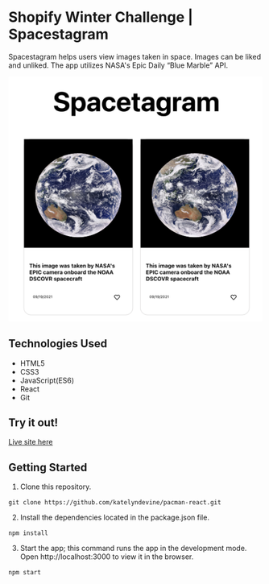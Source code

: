 # Shopify Winter Challenge | Spacestagram

Spacestagram helps users view images taken in space. Images can be liked and unliked. The app utilizes NASA's Epic Daily “Blue Marble” API.

![Web App preview](src/images/preview.png)

## Technologies Used

- HTML5
- CSS3
- JavaScript(ES6)
- React
- Git

## Try it out!

[Live site here](https://unruffled-kare-f2c6fc.netlify.app/)

## Getting Started

1. Clone this repository.

```
git clone https://github.com/katelyndevine/pacman-react.git
```

2. Install the dependencies located in the package.json file.

```
npm install
```

3. Start the app; this command runs the app in the development mode. Open http://localhost:3000 to view it in the browser.

```
npm start
```
